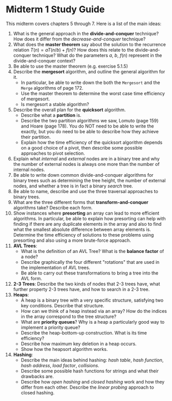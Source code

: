# Midterm 1 Study Guide

This midterm covers chapters 5 through 7. Here is a list of the main ideas:

1. What is the general approach in the **divide-and-conquer** technique? How does it differ from the *decrease-and-conquer* technique?
2. What does the **master theorem** say about the solution to the recurrence relation $T(n) = a T(n/b) + f(n)$? How does this relate to the divide-and-conquer technique? What do the parameters $a$, $b$, $f(n)$ represent in the divide-and-conquer context?
3. Be able to use the master theorem (e.g. exercise 5.1.5)
4. Describe the **mergesort** algorithm, and outline the general algorithm for it.
    - In particular, be able to write down the both the `Mergesort` and the `Merge` algorithms of page 172.
    - Use the master theorem to determine the worst case time efficiency of mergesort.
    - Is mergesort a stable algorithm?
5. Describe the overall plan for the **quicksort** algorithm.
    - Describe what a **partition** is.
    - Describe the two partition algorithms we saw, Lomuto (page 159) and Hoare (page 178). You do NOT need to be able to write the exactly, but you do need to be able to describe how they achieve their partition.
    - Explain how the time efficiency of the quicksort algorithm depends on a good choice of a pivot, then describe some possible approaches to pivot selection.
6. Explain what *internal* and *external* nodes are in a binary tree and why the number of external nodes is always one more than the number of internal nodes.
7. Be able to write down common divide-and-conquer algorithms for binary trees such as determining the tree height, the number of external nodes, and whether a tree is in fact a binary *search* tree.
8. Be able to name, describe and use the three traversal approaches to binary trees.
9. What are the three different forms that **transform-and-conquer** algorithms take? Describe each form.
10. Show instances where **presorting** an array can lead to more efficient algorithms. In particular, be able to explain how presorting can help with finding if there are any duplicate elements in the array and also to find what the smallest absolute difference between array elements is. Determine the time efficiency of solutions to these problems using presorting and also using a more brute-force approach.
11. **AVL Trees**:
    - What is the definition of an AVL Tree? What is the **balance factor** of a node?
    - Describe graphically the four different "rotations" that are used in the implementation of AVL trees.
    - Be able to carry out these transformations to bring a tree into the AVL form.
12. **2-3 Trees**: Describe the two kinds of nodes that 2-3 trees have, what further property 2-3 trees have, and how to search in a 2-3 tree.
13. **Heaps**:
    - A heap is a binary tree with a very specific structure, satisfying two key conditions. Describe that structure.
    - How can we think of a heap instead via an array? How do the indices in the array correspond to the tree structure?
    - What are **priority queues**? Why is a heap a particularly good way to implement a priority queue?
    - Describe the heap-bottom-up construction. What is its time efficiency?
    - Describe how maximum key deletion in a heap occurs.
    - Show how the heapsort algorithm works.
14. **Hashing**:
    - Describe the main ideas behind hashing: *hash table*, *hash function*, *hash address*, *load factor*, *collisions*.
    - Describe some possible hash functions for strings and what their drawbacks are.
    - Describe how *open hashing* and *closed hashing* work and how they differ from each other. Describe the *linear probing* approach to closed hashing.

